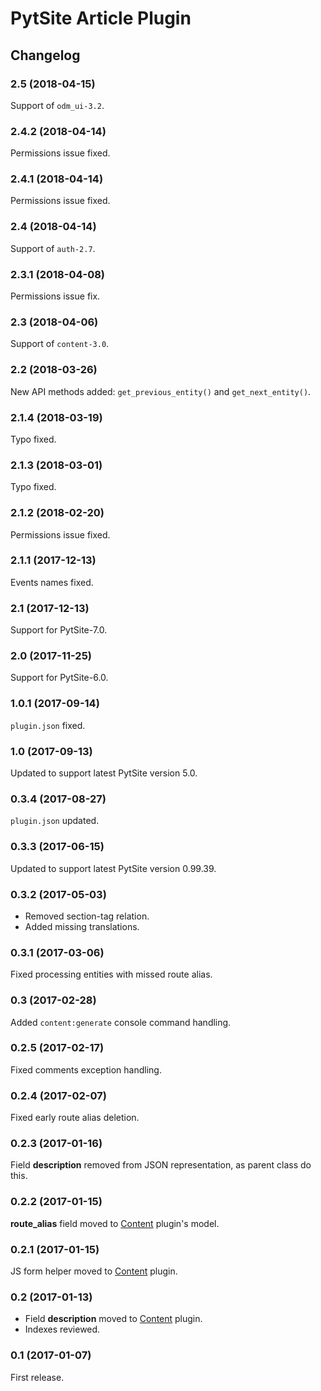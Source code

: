 # PytSite Article Plugin


## Changelog


### 2.5 (2018-04-15)

Support of `odm_ui-3.2`.


### 2.4.2 (2018-04-14)

Permissions issue fixed.


### 2.4.1 (2018-04-14)

Permissions issue fixed.


### 2.4 (2018-04-14)

Support of `auth-2.7`.


### 2.3.1 (2018-04-08)

Permissions issue fix.


### 2.3 (2018-04-06)

Support of `content-3.0`.


### 2.2 (2018-03-26)

New API methods added: `get_previous_entity()` and `get_next_entity()`.


### 2.1.4 (2018-03-19)

Typo fixed.


### 2.1.3 (2018-03-01)

Typo fixed.


### 2.1.2 (2018-02-20)

Permissions issue fixed.


### 2.1.1 (2017-12-13)

Events names fixed.


### 2.1 (2017-12-13)

Support for PytSite-7.0.


### 2.0 (2017-11-25)

Support for PytSite-6.0.


### 1.0.1 (2017-09-14)

`plugin.json` fixed.


### 1.0 (2017-09-13)

Updated to support latest PytSite version 5.0.


### 0.3.4 (2017-08-27)

`plugin.json` updated.


### 0.3.3 (2017-06-15)

Updated to support latest PytSite version 0.99.39.


### 0.3.2 (2017-05-03)

- Removed section-tag relation.
- Added missing translations.


### 0.3.1 (2017-03-06)

Fixed processing entities with missed route alias.


### 0.3 (2017-02-28)

Added `content:generate` console command handling.


### 0.2.5 (2017-02-17)

Fixed comments exception handling.


### 0.2.4 (2017-02-07)

Fixed early route alias deletion.


### 0.2.3 (2017-01-16)

Field **description** removed from JSON representation, as parent class do this.


### 0.2.2 (2017-01-15)

**route_alias** field moved to [Content](https://github.com/pytsite/plugin-content) plugin's model.


### 0.2.1 (2017-01-15)

JS form helper moved to [Content](https://github.com/pytsite/plugin-content) plugin.


### 0.2 (2017-01-13)

- Field **description** moved to [Content](https://github.com/pytsite/plugin-content) plugin.
- Indexes reviewed.


### 0.1 (2017-01-07)

First release.
